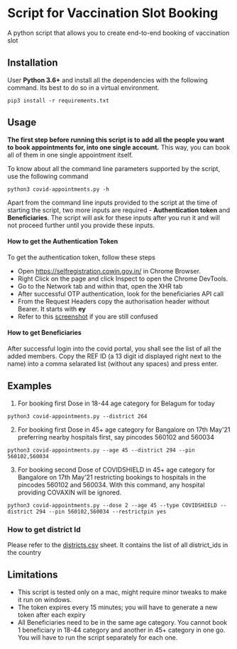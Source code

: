 # Script for Vaccination Slot Booking

A python script that allows you to create end-to-end booking of vaccination slot

## Installation

User **Python 3.6+** and install all the dependencies with the following command. Its best to do so in a virtual environment.

```
pip3 install -r requirements.txt
```


## Usage

**The first step before running this script is to add all the people you want to book appointments for, into one single account.** This way, you can book all of them in one single appointment itself.  

To know about all the command line parameters supported by the script, use the following command

```
python3 covid-appointments.py -h
```

Apart from the command line inputs provided to the script at the time of starting the script, two more inputs are required - **Authentication token** and **Beneficiaries**. The script will ask for these inputs after you run it and will not proceed further until you provide these inputs.

#### How to get the Authentication Token

To get the authentication token, follow these steps

- Open https://selfregistration.cowin.gov.in/ in Chrome Browser.
- Right Click on the page and click Inspect to open the Chrome DevTools. 
- Go to the Network tab and within that, open the XHR tab
- After successful OTP authentication, look for the beneficiaries API call
- From the Request Headers copy the authorisation header without Bearer. It starts with **ey**
- Refer to this [screenshot](https://raw.githubusercontent.com/kaddyiitr/covid19-vaccine-booking/master/help-screenshot.png) if you are still confused

#### How to get Beneficiaries

After successful login into the covid portal, you shall see the list of all the added members. Copy the REF ID (a 13 digit id displayed right next to the name) into a comma selarated list (without any spaces) and press enter.


## Examples

1. For booking first Dose in 18-44 age category for Belagum for today
```
python3 covid-appointments.py --district 264
```

2. For booking first Dose in 45+ age category for Bangalore on 17th May'21 preferring nearby hospitals first, say pincodes 560102 and 560034
```
python3 covid-appointments.py --age 45 --district 294 --pin 560102,560034
```

3. For booking second Dose of COVIDSHIELD in 45+ age category for Bangalore on 17th May'21 restricting bookings to hospitals in the pincodes 560102 and 560034. With this command, any hospital providing COVAXIN will be ignored.
```
python3 covid-appointments.py --dose 2 --age 45 --type COVIDSHIELD --district 294 --pin 560102,560034 --restrictpin yes
```
### How to get district Id

Please refer to the [districts.csv](https://github.com/kaddyiitr/covid19-vaccine-booking/blob/master/districts.csv) sheet. It contains the list of all district_ids in the country


## Limitations

- This script is tested only on a mac, might require minor tweaks to make it run on windows.
- The token expires every 15 minutes; you will have to generate a new token after each expiry
- All Beneficiaries need to be in the same age category. You cannot book 1 beneficiary in 18-44 category and another in 45+ category in one go. You will have to run the script separately for each one. 


